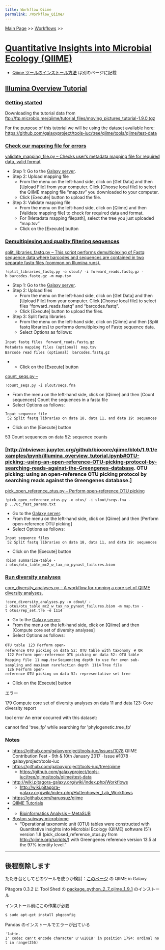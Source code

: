 ```yaml
---
title: Workflow Qiime
permalink: /Workflow_Qiime/
---
```


[Main Page](/Main_Page "wikilink") &gt;&gt; [Workflows](/Workflows "wikilink") &gt;&gt;

[Quantitative Insights into Microbial Ecology (QIIME)](http://qiime.org)
========================================================================

-   [Qiime ツールのインストール方法](/Qiime_ツールのインストール方法 "wikilink") は別のページに記載

[Illumina Overview Tutorial](http://nbviewer.jupyter.org/github/biocore/qiime/blob/1.9.1/examples/ipynb/illumina_overview_tutorial.ipynb)
-----------------------------------------------------------------------------------------------------------------------------------------

### [Getting started](http://nbviewer.jupyter.org/github/biocore/qiime/blob/1.9.1/examples/ipynb/illumina_overview_tutorial.ipynb#Getting-started)

Downloading the tutorial data from <ftp://ftp.microbio.me/qiime/tutorial_files/moving_pictures_tutorial-1.9.0.tgz>

For the purpose of this tutorial we will be using the dataset available here: <https://github.com/galaxyproject/tools-iuc/tree/qiime/tools/qiime/test-data>

### [Check our mapping file for errors](http://nbviewer.jupyter.org/github/biocore/qiime/blob/1.9.1/examples/ipynb/illumina_overview_tutorial.ipynb#Check-our-mapping-file-for-errors)

[validate_mapping_file.py – Checks user’s metadata mapping file for required data, valid format](http://qiime.org/scripts/validate_mapping_file.html)

-   Step 1: Go to the [Galaxy server](http://52.196.54.200/galaxy/).
-   Step 2: Upload mapping file
    -   From the menu on the left-hand side, click on \[Get Data\] and then \[Upload File\] from your computer. Click \[Choose local file\] to select the QIIME mapping file “map.tsv” you downloaded to your computer.
    -   Click \[Execute\] button to upload the file.
-   Step 3: Validate mapping file
    -   From the menu on the left-hand side, click on \[Qiime\] and then \[Validate mapping file\] to check for required data and format.
    -   For \[Metadata mapping filepath\], select the tree you just uploaded “map.tsv”
    -   Click on the \[Execute\] button

### [Demultiplexing and quality filtering sequences](http://nbviewer.jupyter.org/github/biocore/qiime/blob/1.9.1/examples/ipynb/illumina_overview_tutorial.ipynb#Demultiplexing-and-quality-filtering-sequences)

[split_libraries_fastq.py – This script performs demultiplexing of Fastq sequence data where barcodes and sequences are contained in two separate fastq files (common on Illumina runs).](http://qiime.org/scripts/split_libraries_fastq.html)

`!split_libraries_fastq.py -o slout/ -i forward_reads.fastq.gz -b barcodes.fastq.gz -m map.tsv`

-   Step 1: Go to the [Galaxy server](http://52.196.54.200/galaxy/).
-   Step 2: Upload files
    -   From the menu on the left-hand side, click on \[Get Data\] and then \[Upload File\] from your computer. Click \[Choose local file\] to select files “forward_reads.fastq” and “barcodes.fastq”.
    -   Click \[Execute\] button to upload the files.
-   Step 3: Split fastq libraries
    -   From the menu on the left-hand side, click on \[Qiime\] and then \[Split fastq libraries\] to performs demultiplexing of Fastq sequence data.
    -   Select Options as follows:

`Input fastq files`
` forward_reads.fastq.gz`
`Metadata mapping files (optional)`
` map.tsv`
`Barcode read files (optional)`
` barcodes.fastq.gz`

-   -   Click on the \[Execute\] button

[count_seqs.py –](http://qiime.org/scripts/count_seqs.html)

`!count_seqs.py -i slout/seqs.fna`

-   From the menu on the left-hand side, click on \[Qiime\] and then \[Count sequences\] Count the sequences in a fasta file
-   Select Options as follows:

`Input sequence file`
` 52 Split fastq libraries on data 18, data 11, and data 19: sequences`

-   Click on the \[Execute\] button

53 Count sequences on data 52: sequence counts

### \[<http://nbviewer.jupyter.org/github/biocore/qiime/blob/1.9.1/examples/ipynb/illumina_overview_tutorial.ipynb#OTU-picking:-using-an-open-reference-OTU-picking-protocol-by-searching-reads-against-the-Greengenes-database>. OTU picking: using an open-reference OTU picking protocol by searching reads against the Greengenes database.\]

[pick_open_reference_otus.py – Perform open-reference OTU picking](http://qiime.org/scripts/pick_open_reference_otus.html)

`!pick_open_reference_otus.py -o otus/ -i slout/seqs.fna -p ../uc_fast_params.txt`

-   Go to the [Galaxy server](http://52.196.54.200/galaxy/).
-   From the menu on the left-hand side, click on \[Qiime\] and then \[Perform open-reference OTU picking\]
-   Select Options as follows:

`Input sequence files`
` 52 Split fastq libraries on data 18, data 11, and data 19: sequences`

-   Click on the \[Execute\] button

`!biom summarize-table -i otus/otu_table_mc2_w_tax_no_pynast_failures.biom`

### [Run diversity analyses](http://nbviewer.jupyter.org/github/biocore/qiime/blob/1.9.1/examples/ipynb/illumina_overview_tutorial.ipynb#Run-diversity-analyses)

[core_diversity_analyses.py – A workflow for running a core set of QIIME diversity analyses.](http://qiime.org/scripts/core_diversity_analyses.html)

`!core_diversity_analyses.py -o cdout/ -i otus/otu_table_mc2_w_tax_no_pynast_failures.biom -m map.tsv -t otus/rep_set.tre -e 1114`

-   Go to the [Galaxy server](http://52.196.54.200/galaxy/).
-   From the menu on the left-hand side, click on \[Qiime\] and then \[Compute core set of diversity analyses\]
-   Select Options as follows:

`OTU table`
` 123 Perform open-reference OTU picking on data 52: OTU table with taxonomy`
` # OR`
` 122 Perform open-reference OTU picking on data 52: OTU table`
`Mapping file`
` 11 map.tsv`
`Sequencing depth to use for even sub-sampling and maximum rarefaction depth`
` 1114`
`Tree file`
` 126 Perform open-reference OTU picking on data 52: representative set tree`

-   Click on the \[Execute\] button

エラー

179 Compute core set of diversity analyses on data 11 and data 123: Core diversity report

tool error An error occurred with this dataset:

cannot find 'tree_fp' while searching for 'phylogenetic.tree_fp'

### Notes

-   <https://github.com/galaxyproject/tools-iuc/issues/1078> QIIME Contribution Fest - 9th & 10th January 2017 · Issue \#1078 · galaxyproject/tools-iuc
-   <https://github.com/galaxyproject/tools-iuc/tree/qiime>
    -   <https://github.com/galaxyproject/tools-iuc/tree/qiime/tools/qiime/test-data>
-   <http://wiki.pitagora-galaxy.org/wiki/index.php/Workflows>
    -   <http://wiki.pitagora-galaxy.org/wiki/index.php/Huttenhower_Lab_Workflows>
-   <https://github.com/haruosuz/qiime>
-   [QIIME Tutorials](http://qiime.org/tutorials/index.html)
-   -   [Bioinformatics Analysis – MetaSUB](http://metasub.org/methods/bioinformatics-analysis/)
-   [Boston subway microbiome](http://msystems.asm.org/content/1/3/e00018-16)
    -   “Operational taxonomic unit (OTU) tables were constructed with Quantitative Insights into Microbial Ecology (QIIME) software (51) version 1.8 (pick_closed_reference_otus.py from <http://qiime.org/scripts/>) with Greengenes reference version 13.5 at the 97% identity level.”

------------------------------------------------------------------------

後程削除します
--------------

たたき台としてどのツールを使うか検討：[このページ](https://github.com/haruosuz/qiime) の QIIME in Galaxy

Pitagora 0.3.2 に Tool Shed の [package_python_2_7_qiime_1_9_1](https://toolshed.g2.bx.psu.edu/repository/view_repository?sort=name&operation=view_or_manage_repository&f-free-text-search=qiime&id=6b9feb1f20b7ee53) のインストール

インストール前にこの作業が必要

`$ sudo apt-get install pkgconfig`

Pandas のインストールでエラーが出ている

`'latin-1' codec can't encode character u'\u2018' in position 1794: ordinal not in range(256)`